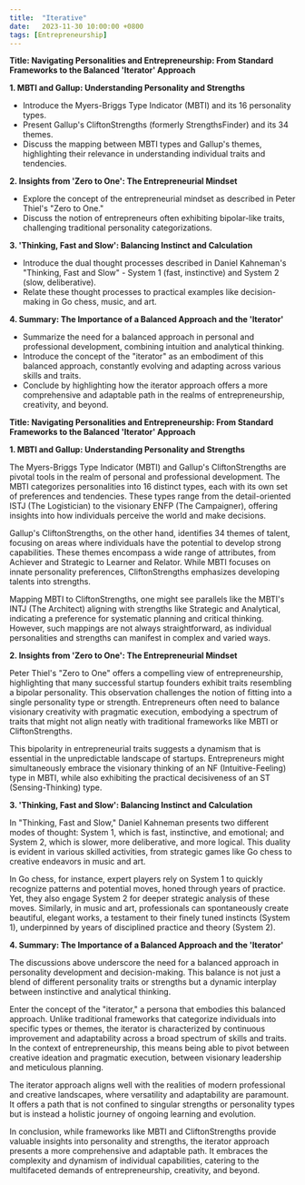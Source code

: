```yaml
---
title:  "Iterative"
date:   2023-11-30 10:00:00 +0800
tags: [Entrepreneurship]
---
```



**Title: Navigating Personalities and Entrepreneurship: From Standard Frameworks to the Balanced 'Iterator' Approach**

**1. MBTI and Gallup: Understanding Personality and Strengths**
   - Introduce the Myers-Briggs Type Indicator (MBTI) and its 16 personality types.
   - Present Gallup's CliftonStrengths (formerly StrengthsFinder) and its 34 themes.
   - Discuss the mapping between MBTI types and Gallup's themes, highlighting their relevance in understanding individual traits and tendencies.

**2. Insights from 'Zero to One': The Entrepreneurial Mindset**
   - Explore the concept of the entrepreneurial mindset as described in Peter Thiel's "Zero to One."
   - Discuss the notion of entrepreneurs often exhibiting bipolar-like traits, challenging traditional personality categorizations.

**3. 'Thinking, Fast and Slow': Balancing Instinct and Calculation**
   - Introduce the dual thought processes described in Daniel Kahneman's "Thinking, Fast and Slow" - System 1 (fast, instinctive) and System 2 (slow, deliberative).
   - Relate these thought processes to practical examples like decision-making in Go chess, music, and art.

**4. Summary: The Importance of a Balanced Approach and the 'Iterator'**
   - Summarize the need for a balanced approach in personal and professional development, combining intuition and analytical thinking.
   - Introduce the concept of the "iterator" as an embodiment of this balanced approach, constantly evolving and adapting across various skills and traits.
   - Conclude by highlighting how the iterator approach offers a more comprehensive and adaptable path in the realms of entrepreneurship, creativity, and beyond.


**Title: Navigating Personalities and Entrepreneurship: From Standard Frameworks to the Balanced 'Iterator' Approach**

**1. MBTI and Gallup: Understanding Personality and Strengths**

The Myers-Briggs Type Indicator (MBTI) and Gallup's CliftonStrengths are pivotal tools in the realm of personal and professional development. The MBTI categorizes personalities into 16 distinct types, each with its own set of preferences and tendencies. These types range from the detail-oriented ISTJ (The Logistician) to the visionary ENFP (The Campaigner), offering insights into how individuals perceive the world and make decisions.

Gallup's CliftonStrengths, on the other hand, identifies 34 themes of talent, focusing on areas where individuals have the potential to develop strong capabilities. These themes encompass a wide range of attributes, from Achiever and Strategic to Learner and Relator. While MBTI focuses on innate personality preferences, CliftonStrengths emphasizes developing talents into strengths.

Mapping MBTI to CliftonStrengths, one might see parallels like the MBTI's INTJ (The Architect) aligning with strengths like Strategic and Analytical, indicating a preference for systematic planning and critical thinking. However, such mappings are not always straightforward, as individual personalities and strengths can manifest in complex and varied ways.

**2. Insights from 'Zero to One': The Entrepreneurial Mindset**

Peter Thiel's "Zero to One" offers a compelling view of entrepreneurship, highlighting that many successful startup founders exhibit traits resembling a bipolar personality. This observation challenges the notion of fitting into a single personality type or strength. Entrepreneurs often need to balance visionary creativity with pragmatic execution, embodying a spectrum of traits that might not align neatly with traditional frameworks like MBTI or CliftonStrengths.

This bipolarity in entrepreneurial traits suggests a dynamism that is essential in the unpredictable landscape of startups. Entrepreneurs might simultaneously embrace the visionary thinking of an NF (Intuitive-Feeling) type in MBTI, while also exhibiting the practical decisiveness of an ST (Sensing-Thinking) type.

**3. 'Thinking, Fast and Slow': Balancing Instinct and Calculation**

In "Thinking, Fast and Slow," Daniel Kahneman presents two different modes of thought: System 1, which is fast, instinctive, and emotional; and System 2, which is slower, more deliberative, and more logical. This duality is evident in various skilled activities, from strategic games like Go chess to creative endeavors in music and art.

In Go chess, for instance, expert players rely on System 1 to quickly recognize patterns and potential moves, honed through years of practice. Yet, they also engage System 2 for deeper strategic analysis of these moves. Similarly, in music and art, professionals can spontaneously create beautiful, elegant works, a testament to their finely tuned instincts (System 1), underpinned by years of disciplined practice and theory (System 2).

**4. Summary: The Importance of a Balanced Approach and the 'Iterator'**

The discussions above underscore the need for a balanced approach in personality development and decision-making. This balance is not just a blend of different personality traits or strengths but a dynamic interplay between instinctive and analytical thinking.

Enter the concept of the "iterator," a persona that embodies this balanced approach. Unlike traditional frameworks that categorize individuals into specific types or themes, the iterator is characterized by continuous improvement and adaptability across a broad spectrum of skills and traits. In the context of entrepreneurship, this means being able to pivot between creative ideation and pragmatic execution, between visionary leadership and meticulous planning.

The iterator approach aligns well with the realities of modern professional and creative landscapes, where versatility and adaptability are paramount. It offers a path that is not confined to singular strengths or personality types but is instead a holistic journey of ongoing learning and evolution.

In conclusion, while frameworks like MBTI and CliftonStrengths provide valuable insights into personality and strengths, the iterator approach presents a more comprehensive and adaptable path. It embraces the complexity and dynamism of individual capabilities, catering to the multifaceted demands of entrepreneurship, creativity, and beyond.
